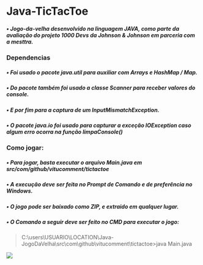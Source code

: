 # Java-TicTacToe

##### • Jogo-da-velha desenvolvido na linguagem JAVA, como parte da avaliação do projeto **1000 Devs da Johnson & Johnson** em parceria com a **mesttra**.

### Dependencias
##### • Foi usado o pacote java.util para auxiliar com Arrays e HashMap / Map.
##### • Do pacote também foi usado a classe Scanner para receber valores do console.
##### • E por fim para a captura de um InputMismatchException.
##### • O pacote java.io foi usado para capturar a exceção IOException caso algum erro ocorra na função limpaConsole()

### Como jogar:
##### • Para jogar, basta executar o arquivo Main.java em src/com/github/vitucomment/tictactoe
##### • A execução deve ser feita no Prompt de Comando e de preferência no Windows.
##### • O jogo pode ser baixado como ZIP, e extraido em qualquer lugar.
##### • O Comando a seguir deve ser feito no CMD para executar o jogo:
   > C:\users\USUARIO\LOCATION\Java-JogoDaVelha\src\com\github\vitucomment\tictactoe>java Main.java
   
   ![](https://github.com/vitucomment/Java-TicTacToe/blob/master/gif/tictactoe.gif)
